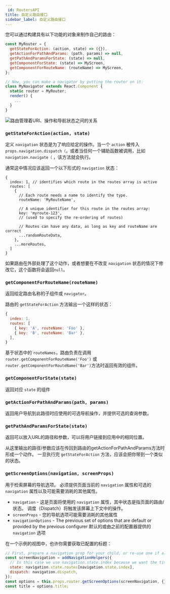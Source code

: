 ```yaml
---
 id: RoutersAPI
title: 自定义路由接口
sidebar_label: 自定义路由接口
---
```


<!-- ## Custom Router API -->

您可以通过构建具有以下功能的对象来制作自己的路由：

```js
const MyRouter = {
  getStateForAction: (action, state) => ({}),
  getActionForPathAndParams: (path, params) => null,
  getPathAndParamsForState: (state) => null,
  getComponentForState: (state) => MyScreen,
  getComponentForRouteName: (routeName) => MyScreen,
};

// Now, you can make a navigator by putting the router on it:
class MyNavigator extends React.Component {
  static router = MyRouter;
  render() {
    ...
  }
}
```

![路由管理着URI、操作和导航状态之间的关系](https://reactnavigation.org/assets/routers-concept-map.png)


### `getStateForAction(action, state)`

定义 `navigation` 状态是为了响应给定的操作。当一个 `action` 被传入`props.navigation.dispatch（`，或者当任何一个辅助函数被调用，比如 `navigation.navigate（` ，该方法就会执行。

通常这中情况应该返回一个以下形式的 `navigation` 状态：

```
{
  index: 1, // identifies which route in the routes array is active
  routes: [
    {
      // Each route needs a name to identify the type.
      routeName: 'MyRouteName',

      // A unique identifier for this route in the routes array:
      key: 'myroute-123',
      // (used to specify the re-ordering of routes)

      // Routes can have any data, as long as key and routeName are correct
      ...randomRouteData,
    },
    ...moreRoutes,
  ]
}
```

如果路由在外部处理了这个动作，或者想要在不改变 `navigation` 状态的情况下修改它，这个函数将会返回`null`。

### `getComponentForRouteName(routeName)`
返回给定路由名称的子组件或 `navigator`。

路由的 `getStateForAction` 方法输出一个这样的状态：
```js
{
  index: 1,
  routes: [
    { key: 'A', routeName: 'Foo' },
    { key: 'B', routeName: 'Bar' },
  ],
}
```

基于状态中的 `routeNames`，路由负责在调用 `router.getComponentForRouteName('Foo')` 或 `router.getComponentForRouteName('Bar')`方法时返回有效的组件。

### `getComponentForState(state)`
返回对应 `state` 的组件

### `getActionForPathAndParams(path, params)`
返回用户导航到此路径时应使用的可选导航操作，并提供可选的查询参数。

### `getPathAndParamsForState(state)`
返回可以放入URL的路径和参数，可以将用户链接到应用中的相同位置。

从这里输出的路径/参数应该在传回到路由的getActionForPathAndParams方法时形成一个动作。 一旦执行完 `getStateForAction` 方法，应该会把你带到一个类似的状态。

### `getScreenOptions(navigation, screenProps)`
用于检索屏幕的导航选项。 必须提供页面当前的 `navigation` 属性和可选的 `navigation` 属性以及可能需要消耗的其他属性。

- `navigation` - 这是页面将使用的 `navigation` 属性，其中状态是指页面的路由/状态。 调度（Dispatch）将触发该屏幕上下文中的操作。
- `screenProps` - 您的导航选项可能需要消耗的其他属性
- `navigationOptions` - The previous set of options that are default or provided by the previous configurer 默认的或由之前的配置器提供的 `navigation` 选项

在一个示例的视图中，也许你需要获取已配置的标题：

```js
// First, prepare a navigation prop for your child, or re-use one if already available.
const screenNavigation = addNavigationHelpers({
  // In this case we use navigation.state.index because we want the title for the active route.
  state: navigation.state.routes[navigation.state.index],
  dispatch: navigation.dispatch,
});
const options = this.props.router.getScreenOptions(screenNavigation, {});
const title = options.title;
```
